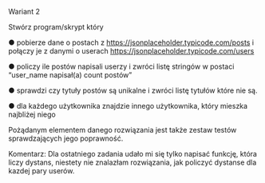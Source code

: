 Wariant 2

Stwórz program/skrypt który

● pobierze dane o postach z https://jsonplaceholder.typicode.com/posts i połączy je z danymi o userach https://jsonplaceholder.typicode.com/users

● policzy ile postów napisali userzy i zwróci listę stringów w postaci “user_name napisał(a) count postów”

● sprawdzi czy tytuły postów są unikalne i zwróci listę tytułów które nie są.

● dla każdego użytkownika znajdzie innego użytkownika, który mieszka najbliżej niego

Pożądanym elementem danego rozwiązania jest także zestaw testów sprawdzających jego poprawność.

Komentarz: Dla ostatniego zadania udało mi się tylko napisać funkcję, która liczy dystans, niestety nie znalazłam rozwiązania, jak policzyć dystanse dla kazdej pary userów.